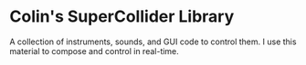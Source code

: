 # Colin's SuperCollider Library

A collection of instruments, sounds, and GUI code to control them.  I use this material to compose and control in real-time.
